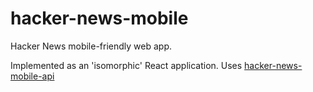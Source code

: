 # hacker-news-mobile
Hacker News mobile-friendly web app. 

Implemented as an 'isomorphic' React application. Uses 
[hacker-news-mobile-api](https://github.com/hacker-news-mobile-api)